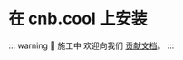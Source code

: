 # 在 cnb.cool 上安装

::: warning 🚧 施工中
欢迎向我们 [贡献文档](https://github.com/yenche123/liubai/tree/cool/liubai-docs/docs/guide/ide/cnb-cool.md)。
:::